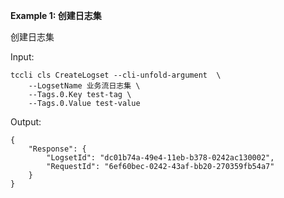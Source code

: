 **Example 1: 创建日志集**

创建日志集

Input: 

```
tccli cls CreateLogset --cli-unfold-argument  \
    --LogsetName 业务流日志集 \
    --Tags.0.Key test-tag \
    --Tags.0.Value test-value
```

Output: 
```
{
    "Response": {
        "LogsetId": "dc01b74a-49e4-11eb-b378-0242ac130002",
        "RequestId": "6ef60bec-0242-43af-bb20-270359fb54a7"
    }
}
```

